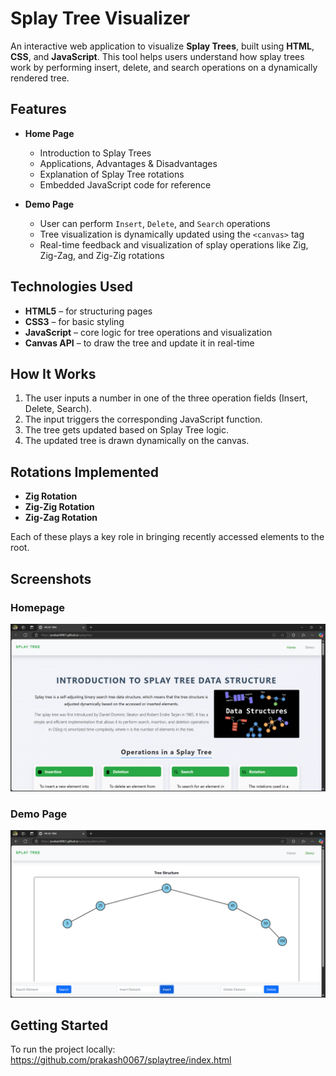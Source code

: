 # Splay Tree Visualizer

An interactive web application to visualize **Splay Trees**, built using **HTML**, **CSS**, and **JavaScript**. This tool helps users understand how splay trees work by performing insert, delete, and search operations on a dynamically rendered tree.

## Features

- **Home Page**  
  - Introduction to Splay Trees  
  - Applications, Advantages & Disadvantages  
  - Explanation of Splay Tree rotations  
  - Embedded JavaScript code for reference

- **Demo Page**  
  - User can perform `Insert`, `Delete`, and `Search` operations  
  - Tree visualization is dynamically updated using the `<canvas>` tag  
  - Real-time feedback and visualization of splay operations like Zig, Zig-Zag, and Zig-Zig rotations

## Technologies Used

- **HTML5** – for structuring pages  
- **CSS3** – for basic styling  
- **JavaScript** – core logic for tree operations and visualization  
- **Canvas API** – to draw the tree and update it in real-time

## How It Works

1. The user inputs a number in one of the three operation fields (Insert, Delete, Search).
2. The input triggers the corresponding JavaScript function.
3. The tree gets updated based on Splay Tree logic.
4. The updated tree is drawn dynamically on the canvas.

## Rotations Implemented

- **Zig Rotation**
- **Zig-Zig Rotation**
- **Zig-Zag Rotation**

Each of these plays a key role in bringing recently accessed elements to the root.

## Screenshots

### Homepage
![Homepage](homepage.png)

### Demo Page
![Demo Page](demo-page.png)

## Getting Started

To run the project locally:
https://github.com/prakash0067/splaytree/index.html

